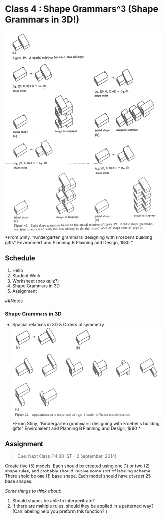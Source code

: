 # Class 4 : Shape Grammars^3 (Shape Grammars in 3D!)

![Kindergarden Grammars](Content/Stiny.png)
*From Stiny, "Kindergarten grammars: designing with Froebel's building gifts" Environment and Planning B Planning and Design, 1980 *

## Schedule

1. Hello
2. Student Work  
3. Worksheet (pop quiz?)
4. Shape Grammars in 3D  
5. Assignment

##Notes

### Shape Grammars in 3D

* Spacial relations in 3D & Orders of symmetry
![Symmetries](Content/Stiny_sym.png)  
*From Stiny, "Kindergarten grammars: designing with Froebel's building gifts" Environment and Planning B Planning and Design, 1980 *

## Assignment

> Due: Next Class (14:30 IST - 2 September, 2014)

Create five (5) models.  Each should be created using one (1) or two (2) shape rules, and probably should involve some sort of labeling scheme.  There shold be one (1) base shape.  Each model should have *at least* 25 base shapes.

*Some things to think about:*
1. Should shapes be able to interpenitrate?
2. If there are multiple rules, should they be applied in a patterned way? (Can labeling help you preform this function? )
